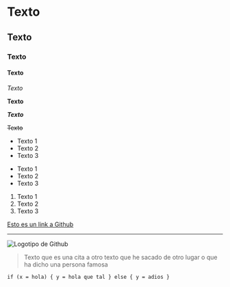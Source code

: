 # Texto
## Texto
### Texto
#### Texto

*Texto*

**Texto**

***Texto***

~~Texto~~

* Texto 1
* Texto 2
* Texto 3

- Texto 1
- Texto 2
- Texto 3

1. Texto 1
2. Texto 2
3. Texto 3

[Esto es un link a Github](www.github.com)

----------

![Logotipo de Github](https://assets-cdn.github.com/images/modules/logos_page/GitHub-Mark.png)

>Texto que es una cita a otro texto que he sacado de otro lugar o que ha dicho una persona famosa

`if (x = hola)
{
   y = hola que tal
}
else
{
   y = adios
}`
